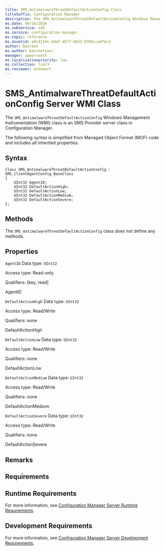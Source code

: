 ```yaml
---
title: SMS_AntimalwareThreatDefaultActionConfig Class
titleSuffix: Configuration Manager
description: The SMS_AntimalwareThreatDefaultActionConfig Windows Management Instrumentation class is an SMS Provider server class in Configuration Manager.
ms.date: 09/20/2016
ms.subservice: sdk
ms.service: configuration-manager
ms.topic: reference
ms.assetid: e9c4119c-edaf-4577-bb52-0766ccadfbcd
author: Banreet
ms.author: banreetkaur
manager: apoorvseth
ms.localizationpriority: low
ms.collection: tier3
ms.reviewer: mstewart
---
```


# SMS_AntimalwareThreatDefaultActionConfig Server WMI Class

The `SMS_AntimalwareThreatDefaultActionConfig` Windows Management Instrumentation (WMI) class is an SMS Provider server class in Configuration Manager.

 The following syntax is simplified from Managed Object Format (MOF) code and includes all inherited properties.

## Syntax

```
Class SMS_AntimalwareThreatDefaultActionConfig : SMS_ClientAgentConfig_BaseClass
{
    UInt32 AgentID;
    UInt32 DefaultActionHigh;
    UInt32 DefaultActionLow;
    UInt32 DefaultActionMedium;
    UInt32 DefaultActionSevere;
};
```

## Methods
 The `SMS_AntimalwareThreatDefaultActionConfig` class does not define any methods.

## Properties
 `AgentID`
 Data type: `UInt32`

 Access type: Read-only

 Qualifiers: [key, read]

 AgentID

 `DefaultActionHigh`
 Data type: `UInt32`

 Access type: Read/Write

 Qualifiers: none

 DefaultActionHigh

 `DefaultActionLow`
 Data type: `UInt32`

 Access type: Read/Write

 Qualifiers: none

 DefaultActionLow

 `DefaultActionMedium`
 Data type: `UInt32`

 Access type: Read/Write

 Qualifiers: none

 DefaultActionMedium

 `DefaultActionSevere`
 Data type: `UInt32`

 Access type: Read/Write

 Qualifiers: none

 DefaultActionSevere

## Remarks

## Requirements

## Runtime Requirements
 For more information, see [Configuration Manager Server Runtime Requirements](../../../../../develop/core/reqs/server-runtime-requirements.md).

## Development Requirements
 For more information, see [Configuration Manager Server Development Requirements](../../../../../develop/core/reqs/server-development-requirements.md).

